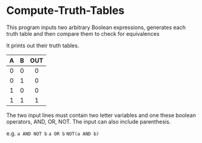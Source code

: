 Compute-Truth-Tables
===

This program inputs two arbitrary Boolean expressions, generates each truth table and then compare them to check for equivalences

It prints out their truth tables.

|  A  |  B  | OUT |
|:---:|:---:|:---:|
|  0  |  0  |  0  |
|  0  |  1  |  0  |
|  1  |  0  |  0  |
|  1  |  1  |  1  |


The two input lines must contain two letter variables and one these boolean operators, AND, OR, NOT. The input can also include parenthesis.

e.g. `a AND NOT b` `a OR b` `NOT(a AND b)`
